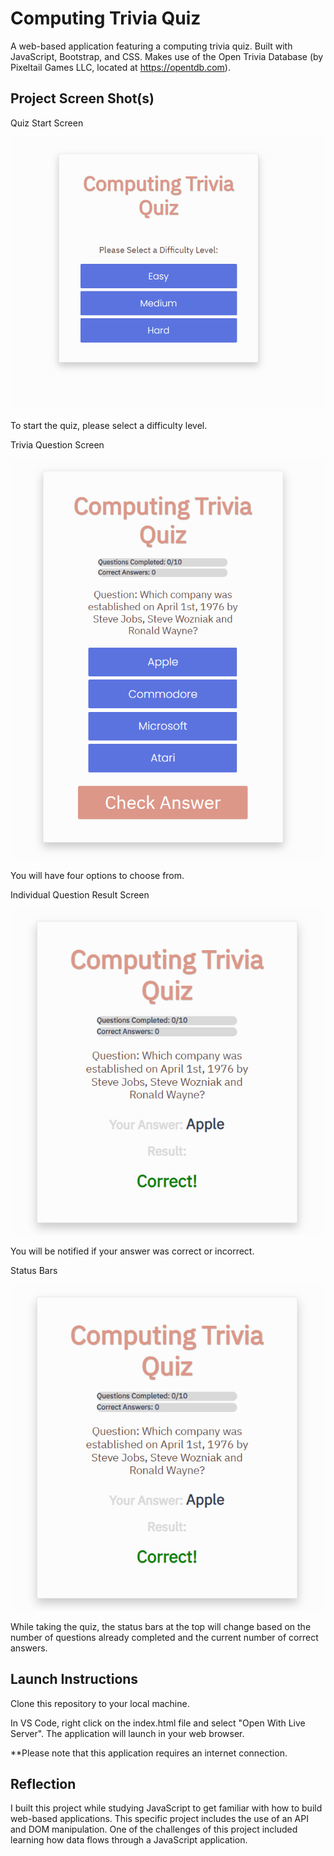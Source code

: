 # Computing Trivia Quiz

A web-based application featuring a computing trivia quiz. Built with JavaScript, Bootstrap, and CSS. Makes use of the Open Trivia Database (by Pixeltail Games LLC, located at https://opentdb.com). 

## Project Screen Shot(s)


Quiz Start Screen

![Quiz Start Screen](img/Quiz-1.png "To start the quiz, please select a difficulty level.")

To start the quiz, please select a difficulty level.


Trivia Question Screen

![Trivia Question Screen](img/Quiz-2.png "You will have four options to choose from.")

You will have four options to choose from.


Individual Question Result Screen

![Individual Question Result Screen](img/Quiz-3.png "You will be notified if your answer was correct or incorrect.")

You will be notified if your answer was correct or incorrect.


Status Bars

![Status Bars](img/Quiz-3.png "While taking the quiz, the status bars at the top will change based on the number of questions already completed and the current number of correct answers.")

While taking the quiz, the status bars at the top will change based on the number of questions already completed and the current number of correct answers.


## Launch Instructions

Clone this repository to your local machine. 

In VS Code, right click on the index.html file and select "Open With Live Server". The application will launch in your web browser.

**Please note that this application requires an internet connection.  

## Reflection

I built this project while studying JavaScript to get familiar with how to build web-based applications. This specific project includes the use of an API and DOM manipulation. One of the challenges of this project included learning how data flows through a JavaScript application.
